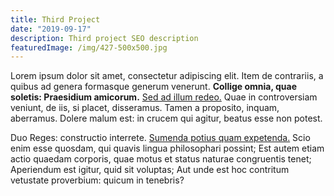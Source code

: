 ```yaml
---
title: Third Project
date: "2019-09-17"
description: Third project SEO description
featuredImage: /img/427-500x500.jpg
---
```


Lorem ipsum dolor sit amet, consectetur adipiscing elit. Item de contrariis, a quibus ad genera formasque generum venerunt. **Collige omnia, quae soletis: Praesidium amicorum.** [Sed ad illum redeo.](http://loripsum.net/) Quae in controversiam veniunt, de iis, si placet, disseramus. Tamen a proposito, inquam, aberramus. Dolere malum est: in crucem qui agitur, beatus esse non potest.

Duo Reges: constructio interrete. [Sumenda potius quam expetenda.](http://loripsum.net/) Scio enim esse quosdam, qui quavis lingua philosophari possint; Est autem etiam actio quaedam corporis, quae motus et status naturae congruentis tenet; Aperiendum est igitur, quid sit voluptas; Aut unde est hoc contritum vetustate proverbium: quicum in tenebris?
